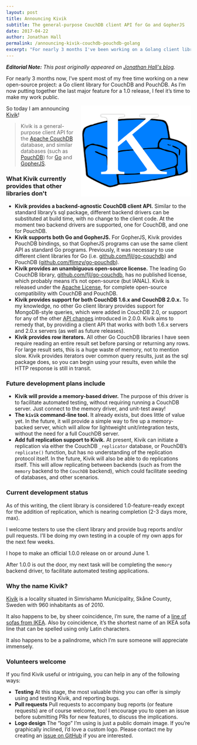 ```yaml
---
layout: post
title: Announcing Kivik
subtitle: The general-purpose CouchDB client API for Go and GopherJS
date: 2017-04-22
author: Jonathan Hall
permalink: /announcing-kivik-couchdb-pouchdb-golang
excerpt: "For nearly 3 months I've been working on a Golang client library for CouchDB and PouchDB. Announcing: Kivik 1.0."
---
```


<i>**Editorial Note:** This post originally appeared on
[Jonathan Hall's blog](http://verbally.flimzy.com/announcing-kivik-couchdb-pouchdb-go/).</i>

For nearly 3 months now, I’ve spent most of my free time working on a new
open-source project: a Go client library for CouchDB and PouchDB. As I’m now
putting together the last major feature for a 1.0 release, I feel it’s time to
make my work public.

<img alt="Kivik logo" src="/img/logo-kivik-lg.png" sizes="(max-width: 300px) 100vw, 300px"
    height="248" width="300" style="float: right;">
So today I am announcing [Kivik](https://github.com/go-kivik/kivik)!

> Kivik is a general-purpose client API for the
> [Apache CouchDB](http://couchdb.apache.org/) database, and
> similar databases (such as [PouchDB](https://pouchdb.com/)) for
[Go](https://golang.org/) and [GopherJS](http://gopherjs.org/).

### What Kivik currently provides that other libraries don't

- **Kivik provides a backend-agnostic CouchDB client API.**  Similar to the
 standard library’s sql package, different backend drivers can be substituted at
 build time, with no change to the client code. At the moment two backend
 drivers are supported, one for CouchDB, and one for PouchDB.
- **Kivik supports both Go and GopherJS.** For GopherJS, Kivik provides PouchDB
 bindings, so that GopherJS programs can use the same client API as standard Go
 programs. Previously, it was necessary to use different client libraries for Go
 (i.e. [github.com/fjl/go-couchdb](https://godoc.org/github.com/fjl/go-couchdb))
 and PouchDB ([github.com/flimzy/go-pouchdb](https://github.com/flimzy/go-pouchdb)).
- **Kivik provides an unambiguous open-source license.** The leading Go CouchDB
 library, [github.com/fjl/go-couchdb](https://godoc.org/github.com/fjl/go-couchdb),
 has no published license, which probably means it’s not open-source (but IANAL).
 Kivik is released under the
 [Apache License](https://github.com/go-kivik/kivik/blob/master/LICENSE.md), for
 complete open-source compatibility with CouchDB and PouchDB.
- **Kivik provides support for both CouchDB 1.6.x and CouchDB 2.0.x.** To my
 knowledge, no other Go client library provides support for MongoDB-style
 queries, which were added in CouchDB 2.0, or support for any of the other
 [API changes](http://docs.couchdb.org/en/2.0.0/whatsnew/2.0.html#version-2-0-0)
 introduced in 2.0.0. Kivik aims to remedy that, by providing a client API that
 works with both 1.6.x servers and 2.0.x servers (as well as future releases).
- **Kivik provides row iterators.** All other Go CouchDB libraries I have seen
 require reading an entire result set before parsing or returning any rows. For
 large result sets, this is a huge waste of memory, not to mention slow. Kivik
 provides iterators over common query results, just as the sql package does, so
 you can begin using your results, even while the HTTP response is still in
 transit.

### Future development plans include

- **Kivik will provide a memory-based driver.** The purpose of this driver is to
 facilitate automated testing, without requiring running a CouchDB server. Just
 connect to the memory driver, and unit-test away!
- **The `kivik` command-line tool.** It already exists, but does little of value
 yet. In the future, it will provide a simple way to fire up a memory-backed
 server, which will allow for lightweight unit/integration tests, without the
 need for a full CouchDB server.
- **Add full replication support to Kivik.** At present, Kivik can initiate a
 replication via either the CouchDB `_replicator` database, or PouchDB’s
 `replicate()` function, but has no understanding of the replication protocol
 itself. In the future, Kivik will also be able to do replications itself. This
 will allow replicating between backends (such as from the `memory` backend to
 the `CouchDB` backend), which could facilitate seeding of databases, and other
 scenarios.

### Current development status

As of this writing, the client library is considered 1.0-feature-ready except
for the addition of replication, which is nearing completion (2-3 days more, max).

I welcome testers to use the client library and provide bug reports and/or pull
requests. I’ll be doing my own testing in a couple of my own apps for the next
few weeks.

I hope to make an official 1.0.0 release on or around June 1.

After 1.0.0 is out the door, my next task will be completing the `memory`
backend driver, to facilitate automated testing applications.

### Why the name Kivik?

[Kivik](https://en.wikipedia.org/wiki/Kivik) is a locality situated in
Simrishamn Municipality, Skåne County, Sweden with 960 inhabitants as of 2010.

It also happens to be, by sheer coincidence, I’m sure, the name of a
<a rel="nofollow" href="http://www.ikea.com/us/en/catalog/categories/series/18329/">line
of sofas from IKEA</a>. Also by coincidence, it’s the shortest name of an IKEA
sofa line that can be spelled using only Latin characters.

It also happens to be a palindrome, which I’m sure someone will appreciate
immensely.

### Volunteers welcome

If you find Kivik useful or intriguing, you can help in any of the following
ways:

- **Testing** At this stage, the most valuable thing you can offer is simply
 using and testing Kivik, and reporting bugs.
 - **Pull requests** Pull requests to accompany bug reports (or feature
 requests) are of course welcome, too! I encourage you to open an issue before
 submitting PRs for new features, to discuss the implications.
- **Logo design** The “logo” I’m using is just a public domain image. If you’re
 graphically inclined, I’d love a custom logo. Please contact me by creating an
 [issue on GitHub](https://github.com/go-kivik/kivik/issues/new) if you are
 interested.
